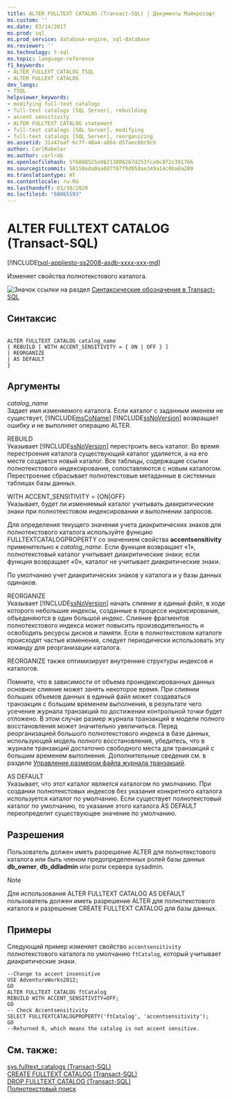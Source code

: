 ```yaml
---
title: ALTER FULLTEXT CATALOG (Transact-SQL) | Документы Майкрософт
ms.custom: ''
ms.date: 03/14/2017
ms.prod: sql
ms.prod_service: database-engine, sql-database
ms.reviewer: ''
ms.technology: t-sql
ms.topic: language-reference
f1_keywords:
- ALTER_FULLEXT_CATALOG_TSQL
- ALTER FULLEXT CATALOG
dev_langs:
- TSQL
helpviewer_keywords:
- modifying full-text catalogs
- full-text catalogs [SQL Server], rebuilding
- accent sensitivity
- ALTER FULLTEXT CATALOG statement
- full-text catalogs [SQL Server], modifying
- full-text catalogs [SQL Server], reorganizing
ms.assetid: 31a47aaf-6c7f-48a4-a86a-d57aec66c9cb
author: CarlRabeler
ms.author: carlrab
ms.openlocfilehash: 5f6888525a9b213806267d253fca9c8f2c391766
ms.sourcegitcommit: 58158eda0aa0d7f87f9d958ae349a14c0ba8a209
ms.translationtype: HT
ms.contentlocale: ru-RU
ms.lasthandoff: 03/30/2020
ms.locfileid: "68065593"
---
```

# <a name="alter-fulltext-catalog-transact-sql"></a>ALTER FULLTEXT CATALOG (Transact-SQL)
[!INCLUDE[tsql-appliesto-ss2008-asdb-xxxx-xxx-md](../../includes/tsql-appliesto-ss2008-asdb-xxxx-xxx-md.md)]

  Изменяет свойства полнотекстового каталога.  
  
 ![Значок ссылки на раздел](../../database-engine/configure-windows/media/topic-link.gif "Значок ссылки на раздел") [Синтаксические обозначения в Transact-SQL](../../t-sql/language-elements/transact-sql-syntax-conventions-transact-sql.md)  
  
## <a name="syntax"></a>Синтаксис  
  
```  
  
ALTER FULLTEXT CATALOG catalog_name   
{ REBUILD [ WITH ACCENT_SENSITIVITY = { ON | OFF } ]  
| REORGANIZE  
| AS DEFAULT   
}  
```  
  
## <a name="arguments"></a>Аргументы  
 *catalog_name*  
 Задает имя изменяемого каталога. Если каталог с заданным именем не существует, [!INCLUDE[msCoName](../../includes/msconame-md.md)] [!INCLUDE[ssNoVersion](../../includes/ssnoversion-md.md)] возвращает ошибку и не выполняет операцию ALTER.  
  
 REBUILD  
 Указывает [!INCLUDE[ssNoVersion](../../includes/ssnoversion-md.md)] перестроить весь каталог. Во время перестроения каталога существующий каталог удаляется, а на его месте создается новый каталог. Все таблицы, содержащие ссылки полнотекстового индексирования, сопоставляются с новым каталогом. Перестроение сбрасывает полнотекстовые метаданные в системных таблицах базы данных.  
  
 WITH ACCENT_SENSITIVITY = {ON|OFF}  
 Указывает, будет ли изменяемый каталог учитывать диакритические знаки при полнотекстовом индексировании и выполнении запросов.  
  
 Для определения текущего значения учета диакритических знаков для полнотекстового каталога используйте функцию FULLTEXTCATALOGPROPERTY со значением свойства **accentsensitivity** применительно к *catalog_name*. Если функция возвращает «1», полнотекстовый каталог учитывает диакритические знаки; если функция возвращает «0», каталог не учитывает диакритические знаки.  
  
 По умолчанию учет диакритических знаков у каталога и у базы данных одинаков.  
  
 REORGANIZE  
 Указывает [!INCLUDE[ssNoVersion](../../includes/ssnoversion-md.md)] начать *слияние в единый файл*, в ходе которого небольшие индексы, созданные в процессе индексирования, объединяются в один большой индекс. Слияние фрагментов полнотекстового индекса может повысить производительность и освободить ресурсы дисков и памяти. Если в полнотекстовом каталоге происходят частые изменения, следует периодически использовать эту команду для реорганизации каталога.  
  
 REORGANIZE также оптимизирует внутренние структуры индексов и каталогов.  
  
 Помните, что в зависимости от объема проиндексированных данных основное слияние может занять некоторое время. При слиянии больших объемов данных в единый файл может создаваться транзакция с большим временем выполнения, в результате чего усечение журнала транзакций по достижении контрольной точки будет отложено. В этом случае размер журнала транзакций в модели полного восстановления может значительно увеличиться. Перед реорганизацией большого полнотекстового индекса в базе данных, использующей модель полного восстановления, убедитесь, что в журнале транзакций достаточно свободного места для транзакций с большим временем выполнения. Дополнительные сведения см. в разделе [Управление размером файла журнала транзакций](../../relational-databases/logs/manage-the-size-of-the-transaction-log-file.md).  
  
 AS DEFAULT  
 Указывает, что этот каталог является каталогом по умолчанию. При создании полнотекстовых индексов без указания конкретного каталога используется каталог по умолчанию. Если существует полнотекстовый каталог по умолчанию, то указание этого каталога AS DEFAULT переопределит существующее значение по умолчанию.  
  
## <a name="permissions"></a>Разрешения  
 Пользователь должен иметь разрешение ALTER для полнотекстового каталога или быть членом предопределенных ролей базы данных **db_owner**, **db_ddladmin** или роли сервера sysadmin.  
  
> [!NOTE]  
>  Для использования ALTER FULLTEXT CATALOG AS DEFAULT пользователь должен иметь разрешение ALTER для полнотекстового каталога и разрешение CREATE FULLTEXT CATALOG для базы данных.  
  
## <a name="examples"></a>Примеры  
 Следующий пример изменяет свойство `accentsensitivity` полнотекстового каталога по умолчанию `ftCatalog`, который учитывает диакритические знаки.  
  
```  
--Change to accent insensitive  
USE AdventureWorks2012;  
GO  
ALTER FULLTEXT CATALOG ftCatalog   
REBUILD WITH ACCENT_SENSITIVITY=OFF;  
GO  
-- Check Accentsensitivity  
SELECT FULLTEXTCATALOGPROPERTY('ftCatalog', 'accentsensitivity');  
GO  
--Returned 0, which means the catalog is not accent sensitive.  
```  
  
## <a name="see-also"></a>См. также:  
 [sys.fulltext_catalogs (Transact-SQL)](../../relational-databases/system-catalog-views/sys-fulltext-catalogs-transact-sql.md)   
 [CREATE FULLTEXT CATALOG (Transact-SQL)](../../t-sql/statements/create-fulltext-catalog-transact-sql.md)   
 [DROP FULLTEXT CATALOG (Transact-SQL)](../../t-sql/statements/drop-fulltext-catalog-transact-sql.md)   
 [Полнотекстовый поиск](../../relational-databases/search/full-text-search.md)  
  
  
